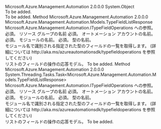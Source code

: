 <Type Name="TypeFieldOperationsExtensions" FullName="Microsoft.Azure.Management.Automation.TypeFieldOperationsExtensions">
  <TypeSignature Language="C#" Value="public static class TypeFieldOperationsExtensions" />
  <TypeSignature Language="ILAsm" Value=".class public auto ansi abstract sealed beforefieldinit TypeFieldOperationsExtensions extends System.Object" />
  <TypeSignature Language="DocId" Value="T:Microsoft.Azure.Management.Automation.TypeFieldOperationsExtensions" />
  <TypeSignature Language="VB.NET" Value="Public Module TypeFieldOperationsExtensions" />
  <TypeSignature Language="F#" Value="type TypeFieldOperationsExtensions = class" />
  <AssemblyInfo>
    <AssemblyName>Microsoft.Azure.Management.Automation</AssemblyName>
    <AssemblyVersion>2.0.0.0</AssemblyVersion>
  </AssemblyInfo>
  <Base>
    <BaseTypeName>System.Object</BaseTypeName>
  </Base>
  <Interfaces />
  <Docs>
    <summary>To be added.</summary>
    <remarks>To be added.</remarks>
  </Docs>
  <Members>
    <Member MemberName="List">
      <MemberSignature Language="C#" Value="public static Microsoft.Azure.Management.Automation.Models.TypeFieldListResponse List (this Microsoft.Azure.Management.Automation.ITypeFieldOperations operations, string resourceGroupName, string automationAccount, string moduleName, string typeName);" />
      <MemberSignature Language="ILAsm" Value=".method public static hidebysig class Microsoft.Azure.Management.Automation.Models.TypeFieldListResponse List(class Microsoft.Azure.Management.Automation.ITypeFieldOperations operations, string resourceGroupName, string automationAccount, string moduleName, string typeName) cil managed" />
      <MemberSignature Language="DocId" Value="M:Microsoft.Azure.Management.Automation.TypeFieldOperationsExtensions.List(Microsoft.Azure.Management.Automation.ITypeFieldOperations,System.String,System.String,System.String,System.String)" />
      <MemberSignature Language="VB.NET" Value="&lt;Extension()&gt;&#xA;Public Function List (operations As ITypeFieldOperations, resourceGroupName As String, automationAccount As String, moduleName As String, typeName As String) As TypeFieldListResponse" />
      <MemberSignature Language="F#" Value="static member List : Microsoft.Azure.Management.Automation.ITypeFieldOperations * string * string * string * string -&gt; Microsoft.Azure.Management.Automation.Models.TypeFieldListResponse" Usage="Microsoft.Azure.Management.Automation.TypeFieldOperationsExtensions.List (operations, resourceGroupName, automationAccount, moduleName, typeName)" />
      <MemberType>Method</MemberType>
      <AssemblyInfo>
        <AssemblyName>Microsoft.Azure.Management.Automation</AssemblyName>
        <AssemblyVersion>2.0.0.0</AssemblyVersion>
      </AssemblyInfo>
      <ReturnValue>
        <ReturnType>Microsoft.Azure.Management.Automation.Models.TypeFieldListResponse</ReturnType>
      </ReturnValue>
      <Parameters>
        <Parameter Name="operations" Type="Microsoft.Azure.Management.Automation.ITypeFieldOperations" RefType="this" />
        <Parameter Name="resourceGroupName" Type="System.String" />
        <Parameter Name="automationAccount" Type="System.String" />
        <Parameter Name="moduleName" Type="System.String" />
        <Parameter Name="typeName" Type="System.String" />
      </Parameters>
      <Docs>
        <param name="operations">
            Microsoft.Azure.Management.Automation.ITypeFieldOperations への参照。
            </param>
        <param name="resourceGroupName">
            必須。 リソース グループの名前
            </param>
        <param name="automationAccount">
            必須。 オートメーション アカウントの名前。
            </param>
        <param name="moduleName">
            必須。 モジュールの名前。
            </param>
        <param name="typeName">
            必須。 型の名前。
            </param>
        <summary>
            モジュール名で識別される指定された型のフィールドの一覧を取得します。  (詳細については http://aka.ms/azureautomationsdk/typefieldoperations を参照してください)
            </summary>
        <returns>
            リストのフィールドの操作の応答モデル。
            </returns>
        <remarks>To be added.</remarks>
      </Docs>
    </Member>
    <Member MemberName="ListAsync">
      <MemberSignature Language="C#" Value="public static System.Threading.Tasks.Task&lt;Microsoft.Azure.Management.Automation.Models.TypeFieldListResponse&gt; ListAsync (this Microsoft.Azure.Management.Automation.ITypeFieldOperations operations, string resourceGroupName, string automationAccount, string moduleName, string typeName);" />
      <MemberSignature Language="ILAsm" Value=".method public static hidebysig class System.Threading.Tasks.Task`1&lt;class Microsoft.Azure.Management.Automation.Models.TypeFieldListResponse&gt; ListAsync(class Microsoft.Azure.Management.Automation.ITypeFieldOperations operations, string resourceGroupName, string automationAccount, string moduleName, string typeName) cil managed" />
      <MemberSignature Language="DocId" Value="M:Microsoft.Azure.Management.Automation.TypeFieldOperationsExtensions.ListAsync(Microsoft.Azure.Management.Automation.ITypeFieldOperations,System.String,System.String,System.String,System.String)" />
      <MemberSignature Language="VB.NET" Value="&lt;Extension()&gt;&#xA;Public Function ListAsync (operations As ITypeFieldOperations, resourceGroupName As String, automationAccount As String, moduleName As String, typeName As String) As Task(Of TypeFieldListResponse)" />
      <MemberSignature Language="F#" Value="static member ListAsync : Microsoft.Azure.Management.Automation.ITypeFieldOperations * string * string * string * string -&gt; System.Threading.Tasks.Task&lt;Microsoft.Azure.Management.Automation.Models.TypeFieldListResponse&gt;" Usage="Microsoft.Azure.Management.Automation.TypeFieldOperationsExtensions.ListAsync (operations, resourceGroupName, automationAccount, moduleName, typeName)" />
      <MemberType>Method</MemberType>
      <AssemblyInfo>
        <AssemblyName>Microsoft.Azure.Management.Automation</AssemblyName>
        <AssemblyVersion>2.0.0.0</AssemblyVersion>
      </AssemblyInfo>
      <ReturnValue>
        <ReturnType>System.Threading.Tasks.Task&lt;Microsoft.Azure.Management.Automation.Models.TypeFieldListResponse&gt;</ReturnType>
      </ReturnValue>
      <Parameters>
        <Parameter Name="operations" Type="Microsoft.Azure.Management.Automation.ITypeFieldOperations" RefType="this" />
        <Parameter Name="resourceGroupName" Type="System.String" />
        <Parameter Name="automationAccount" Type="System.String" />
        <Parameter Name="moduleName" Type="System.String" />
        <Parameter Name="typeName" Type="System.String" />
      </Parameters>
      <Docs>
        <param name="operations">
            Microsoft.Azure.Management.Automation.ITypeFieldOperations への参照。
            </param>
        <param name="resourceGroupName">
            必須。 リソース グループの名前
            </param>
        <param name="automationAccount">
            必須。 オートメーション アカウントの名前。
            </param>
        <param name="moduleName">
            必須。 モジュールの名前。
            </param>
        <param name="typeName">
            必須。 型の名前。
            </param>
        <summary>
            モジュール名で識別される指定された型のフィールドの一覧を取得します。  (詳細については http://aka.ms/azureautomationsdk/typefieldoperations を参照してください)
            </summary>
        <returns>
            リストのフィールドの操作の応答モデル。
            </returns>
        <remarks>To be added.</remarks>
      </Docs>
    </Member>
  </Members>
</Type>